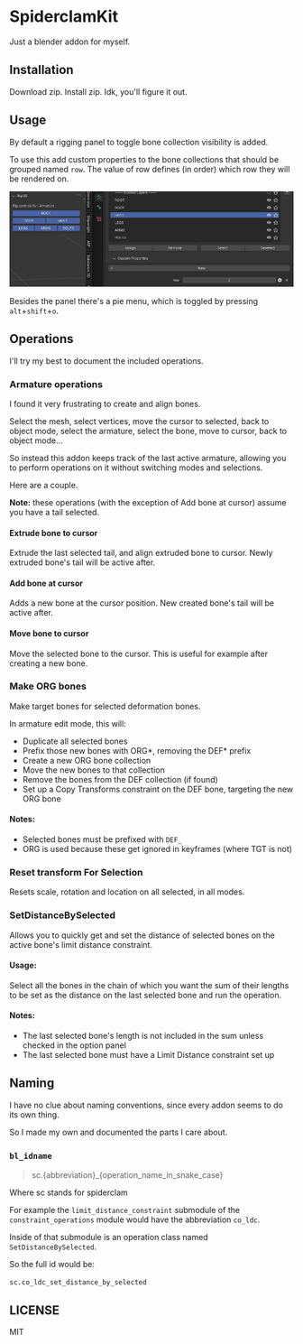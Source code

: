 # SpiderclamKit

Just a blender addon for myself.

## Installation

Download zip. Install zip. Idk, you'll figure it out.

## Usage

By default a rigging panel to toggle bone collection visibility is added.

To use this add custom properties to the bone collections that should be grouped named `row`.
The value of row defines (in order) which row they will be rendered on.

![Panel preview](./images/panel.png)

Besides the panel there's a pie menu, which is toggled by pressing `alt`+`shift`+`o`.

## Operations

I'll try my best to document the included operations.

### Armature operations

I found it very frustrating to create and align bones.

Select the mesh, select vertices, move the cursor to selected, back to object mode, select the armature, select the bone, move to cursor, back to object mode...

So instead this addon keeps track of the last active armature, allowing you to perform operations on it without switching modes and selections.

Here are a couple.

**Note:** these operations (with the exception of Add bone at cursor) assume you have a tail selected.

#### Extrude bone to cursor

Extrude the last selected tail, and align extruded bone to cursor. Newly extruded bone's tail will be active after.

#### Add bone at cursor

Adds a new bone at the cursor position. New created bone's tail will be active after.

#### Move bone to cursor

Move the selected bone to the cursor. This is useful for example after creating a new bone.

### Make ORG bones

Make target bones for selected deformation bones.

In armature edit mode, this will:

- Duplicate all selected bones
- Prefix those new bones with ORG*, removing the DEF* prefix
- Create a new ORG bone collection
- Move the new bones to that collection
- Remove the bones from the DEF collection (if found)
- Set up a Copy Transforms constraint on the DEF bone, targeting the new ORG bone

#### Notes:

- Selected bones must be prefixed with `DEF_`
- ORG is used because these get ignored in keyframes (where TGT is not)

### Reset transform For Selection

Resets scale, rotation and location on all selected, in all modes.

### SetDistanceBySelected

Allows you to quickly get and set the distance of selected bones on the active bone's limit distance constraint.

#### Usage:

Select all the bones in the chain of which you want the sum of their lengths to be set as the distance on the last selected bone and run the operation.

#### Notes:

- The last selected bone's length is not included in the sum unless checked in the option panel
- The last selected bone must have a Limit Distance constraint set up

## Naming

I have no clue about naming conventions, since every addon seems to do its own thing.

So I made my own and documented the parts I care about.

### `bl_idname`

> sc.{abbreviation}\_{operation_name_in_snake_case}

Where sc stands for spiderclam

For example the `limit_distance_constraint` submodule of the `constraint_operations` module would have the abbreviation `co_ldc`.

Inside of that submodule is an operation class named `SetDistanceBySelected`.

So the full id would be:

`sc.co_ldc_set_distance_by_selected`

## LICENSE

MIT
